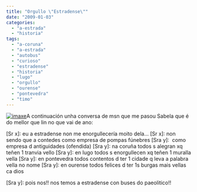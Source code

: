 ```yaml
---
title: "Orgullo \"Estradense\""
date: "2009-01-03"
categories: 
  - "a-estrada"
  - "historia"
tags: 
  - "a-coruna"
  - "a-estrada"
  - "autobus"
  - "curioso"
  - "estradense"
  - "historia"
  - "lugo"
  - "orgullo"
  - "ourense"
  - "pontevedra"
  - "timo"
---
```


[![](images/imaxe-150x150.jpg "imaxe")](http://belay.es/wp-content/uploads/2009/01/imaxe.jpg)A continuación unha conversa de msn que me pasou Sabela que é do mellor que lin no que vai de ano:

\[Sr x\]: eu a estradense non me enorgullecería moito dela... \[Sr x\]: non sendo que a contedes como empresa de pompas fúnebres \[Sra y\]:  como empresa d antiguidades (ofendida) \[Sra y\]: na coruña todos s alegran xq teñen 1 tranvia vello \[Sra y\]: en lugo todos s enorgullecen xq teñen 1 muralla vella \[Sra y\]: en pontevedra todos contentos d ter 1 cidade q leva a palabra vella no nome \[Sra y\]: en ourense todos felices d ter 1s burgas mais vellas ca dios

\[Sra y\]: pois nos!! nos temos a estradense con buses do paeolitico!!
